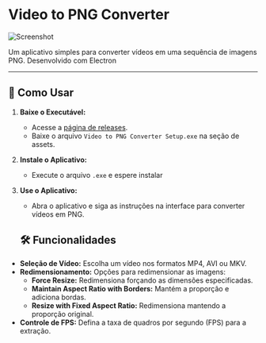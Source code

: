 # Video to PNG Converter

![Screenshot](https://media.discordapp.net/attachments/1240055891697340587/1352356979258953802/bmsEooX.png?ex=67ddb815&is=67dc6695&hm=8d98f01dae946c6d2b0831b974ce7a2467035828da6178eeb0f316f1599898ab&=&format=webp&quality=lossless) <!-- Adicione uma captura de tela do seu aplicativo -->

Um aplicativo simples para converter vídeos em uma sequência de imagens PNG. Desenvolvido com Electron

---

## 🚀 Como Usar
 
1. **Baixe o Executável:**
   - Acesse a [página de releases](https://github.com/lefante/video-to-png-JS/releases).
   - Baixe o arquivo `Video to PNG Converter Setup.exe` na seção de assets.

2. **Instale o Aplicativo:**
   - Execute o arquivo `.exe` e espere instalar

3. **Use o Aplicativo:**
   - Abra o aplicativo e siga as instruções na interface para converter vídeos em PNG.

   ## 🛠️ Funcionalidades

- **Seleção de Vídeo:** Escolha um vídeo nos formatos MP4, AVI ou MKV.
- **Redimensionamento:** Opções para redimensionar as imagens:
  - **Force Resize:** Redimensiona forçando as dimensões especificadas.
  - **Maintain Aspect Ratio with Borders:** Mantém a proporção e adiciona bordas.
  - **Resize with Fixed Aspect Ratio:** Redimensiona mantendo a proporção original.
- **Controle de FPS:** Defina a taxa de quadros por segundo (FPS) para a extração.
